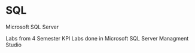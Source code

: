 # SQL
Microsoft SQL Server

Labs from 4 Semester KPI
Labs done in Microsoft SQL Server Managment Studio
